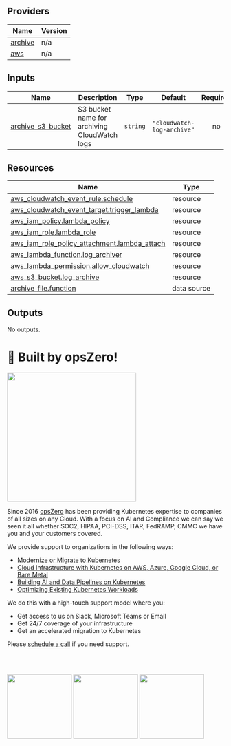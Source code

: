 <!-- BEGIN_TF_DOCS -->

## Providers

| Name | Version |
|------|---------|
| <a name="provider_archive"></a> [archive](#provider\_archive) | n/a |
| <a name="provider_aws"></a> [aws](#provider\_aws) | n/a |
## Inputs

| Name | Description | Type | Default | Required |
|------|-------------|------|---------|:--------:|
| <a name="input_archive_s3_bucket"></a> [archive\_s3\_bucket](#input\_archive\_s3\_bucket) | S3 bucket name for archiving CloudWatch logs | `string` | `"cloudwatch-log-archive"` | no |
## Resources

| Name | Type |
|------|------|
| [aws_cloudwatch_event_rule.schedule](https://registry.terraform.io/providers/hashicorp/aws/latest/docs/resources/cloudwatch_event_rule) | resource |
| [aws_cloudwatch_event_target.trigger_lambda](https://registry.terraform.io/providers/hashicorp/aws/latest/docs/resources/cloudwatch_event_target) | resource |
| [aws_iam_policy.lambda_policy](https://registry.terraform.io/providers/hashicorp/aws/latest/docs/resources/iam_policy) | resource |
| [aws_iam_role.lambda_role](https://registry.terraform.io/providers/hashicorp/aws/latest/docs/resources/iam_role) | resource |
| [aws_iam_role_policy_attachment.lambda_attach](https://registry.terraform.io/providers/hashicorp/aws/latest/docs/resources/iam_role_policy_attachment) | resource |
| [aws_lambda_function.log_archiver](https://registry.terraform.io/providers/hashicorp/aws/latest/docs/resources/lambda_function) | resource |
| [aws_lambda_permission.allow_cloudwatch](https://registry.terraform.io/providers/hashicorp/aws/latest/docs/resources/lambda_permission) | resource |
| [aws_s3_bucket.log_archive](https://registry.terraform.io/providers/hashicorp/aws/latest/docs/resources/s3_bucket) | resource |
| [archive_file.function](https://registry.terraform.io/providers/hashicorp/archive/latest/docs/data-sources/file) | data source |
## Outputs

No outputs.
# 🚀 Built by opsZero!

<a href="https://opszero.com"><img src="https://opszero.com/wp-content/uploads/2024/07/opsZero_logo_svg.svg" width="300px"/></a>

Since 2016 [opsZero](https://opszero.com) has been providing Kubernetes
expertise to companies of all sizes on any Cloud. With a focus on AI and
Compliance we can say we seen it all whether SOC2, HIPAA, PCI-DSS, ITAR,
FedRAMP, CMMC we have you and your customers covered.

We provide support to organizations in the following ways:

- [Modernize or Migrate to Kubernetes](https://opszero.com/solutions/modernization/)
- [Cloud Infrastructure with Kubernetes on AWS, Azure, Google Cloud, or Bare Metal](https://opszero.com/solutions/cloud-infrastructure/)
- [Building AI and Data Pipelines on Kubernetes](https://opszero.com/solutions/ai/)
- [Optimizing Existing Kubernetes Workloads](https://opszero.com/solutions/optimized-workloads/)

We do this with a high-touch support model where you:

- Get access to us on Slack, Microsoft Teams or Email
- Get 24/7 coverage of your infrastructure
- Get an accelerated migration to Kubernetes

Please [schedule a call](https://calendly.com/opszero-llc/discovery) if you need support.

<br/><br/>

<div style="display: block">
  <img src="https://opszero.com/wp-content/uploads/2024/07/aws-advanced.png" width="150px" />
  <img src="https://opszero.com/wp-content/uploads/2024/07/AWS-public-sector.png" width="150px" />
  <img src="https://opszero.com/wp-content/uploads/2024/07/AWS-eks.png" width="150px" />
</div>
<!-- END_TF_DOCS -->